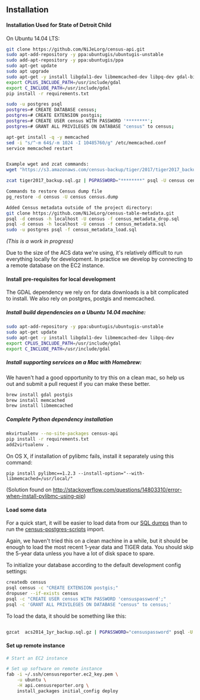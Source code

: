 ## Installation

#### Installation Used for State of Detroit Child
On Ubuntu 14.04 LTS:

```bash
git clone https://github.com/NiJeLorg/census-api.git
sudo apt-add-repository -y ppa:ubuntugis/ubuntugis-unstable
sudo add-apt-repository -y ppa:ubuntugis/ppa
sudo apt-get update
sudo apt upgrade
sudo apt-get -y install libgdal1-dev libmemcached-dev libpq-dev gdal-bin python-gdal python3-gdal python-pip python-dev postgresql postgresql-contrib postgresql-9.3-postgis-scripts
export CPLUS_INCLUDE_PATH=/usr/include/gdal
export C_INCLUDE_PATH=/usr/include/gdal
pip install -r requirements.txt

sudo -u postgres psql
postgres=# CREATE DATABASE census;
postgres=# CREATE EXTENSION postgis;
postgres=# CREATE USER census WITH PASSWORD '********';
postgres=# GRANT ALL PRIVILEGES ON DATABASE "census" to census;

apt-get install -q -y memcached
sed -i "s/^-m 64$/-m 1024 -I 10485760/g" /etc/memcached.conf
service memcached restart


Example wget and zcat commands:
wget "https://s3.amazonaws.com/census-backup/tiger/2017/tiger2017_backup.sql.gz"

zcat tiger2017_backup.sql.gz | PGPASSWORD="********" psql -U census census

Commands to restore Census dump file
pg_restore -d census -U census census.dump

Added Census metadata outside of the project directory:
git clone https://github.com/NiJeLorg/census-table-metadata.git
psql -d census -h localhost -U census -f census_metadata_drop.sql
psql -d census -h localhost -U census -f census_metadata.sql
sudo -u postgres psql -f census_metadata_load.sql


```



*(This is a work in progress)*

Due to the size of the ACS data we're using, it's relatively difficult to run everything locally for development. In practice we develop by connecting to a remote database on the EC2 instance.

#### Install pre-requisites for local development

The GDAL dependency we rely on for data downloads is a bit complicated to install. We also rely on postgres, postgis and memcached.

##### Install build dependencies on a Ubuntu 14.04 machine:

```bash
sudo apt-add-repository -y ppa:ubuntugis/ubuntugis-unstable
sudo apt-get update
sudo apt-get -y install libgdal1-dev libmemcached-dev libpq-dev
export CPLUS_INCLUDE_PATH=/usr/include/gdal
export C_INCLUDE_PATH=/usr/include/gdal
```

##### Install supporting services on a Mac with Homebrew:

We haven't had a good opportunity to try this on a clean mac, so help us out and submit a pull request if you can make these better.

```bash
brew install gdal postgis
brew install memcached
brew install libmemcached
```

##### Complete Python dependency installation

```bash
mkvirtualenv --no-site-packages census-api
pip install -r requirements.txt
add2virtualenv .
```

On OS X, if installation of pylibmc fails, install it separately using this command:

    pip install pylibmc==1.2.3 --install-option="--with-libmemcached=/usr/local/"

(Solution found on http://stackoverflow.com/questions/14803310/error-when-install-pylibmc-using-pip)

#### Load some data

For a quick start, it will be easier to load data from our [SQL dumps](http://censusreporter.tumblr.com/post/73727555158/easier-access-to-acs-data) than to run the [census-postgres-scripts](https://github.com/censusreporter/census-postgres-scripts) import. 

Again, we haven't tried this on a clean machine in a while, but it should be enough to load the most recent 1-year data and TIGER data. You should skip the 5-year data unless you have a lot of disk space to spare.

To initialize your database according to the default development config settings:

```bash
createdb census
psql census -c "CREATE EXTENSION postgis;"
dropuser --if-exists census
psql -c "CREATE USER census WITH PASSWORD 'censuspassword';"
psql -c 'GRANT ALL PRIVILEGES ON DATABASE "census" to census;'
```

To load the data, it should be something like this:

```bash

gzcat  acs2014_1yr_backup.sql.gz | PGPASSWORD="censuspassword" psql -U census census
```

#### Set up remote instance

```bash
# Start an EC2 instance

# Set up software on remote instance
fab -i ~/.ssh/censusreporter.ec2_key.pem \
    -u ubuntu \
    -H api.censusreporter.org \
    install_packages initial_config deploy
```
